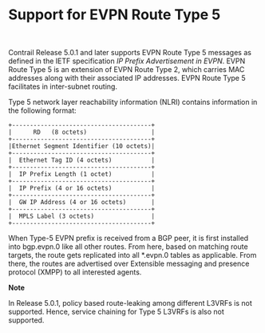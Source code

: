 # Support for EVPN Route Type 5

 

Contrail Release 5.0.1 and later supports EVPN Route Type 5 messages as
defined in the IETF specification *IP Prefix Advertisement in EVPN*.
EVPN Route Type 5 is an extension of EVPN Route Type 2, which carries
MAC addresses along with their associated IP addresses. EVPN Route Type
5 facilitates in inter-subnet routing.

Type 5 network layer reachability information (NLRI) contains
information in the following format:

<div id="jd0e17" class="sample" dir="ltr">

<div class="output" dir="ltr">

    +---------------------------------------+
    |      RD   (8 octets)                  |
    +---------------------------------------+
    |Ethernet Segment Identifier (10 octets)|
    +---------------------------------------+
    |  Ethernet Tag ID (4 octets)           |
    +---------------------------------------+
    |  IP Prefix Length (1 octet)           |
    +---------------------------------------+
    |  IP Prefix (4 or 16 octets)           |
    +---------------------------------------+
    |  GW IP Address (4 or 16 octets)       |
    +---------------------------------------+
    |  MPLS Label (3 octets)                |
    +---------------------------------------+

</div>

</div>

When Type-5 EVPN prefix is received from a BGP peer, it is first
installed into bgp.evpn.0 like all other routes. From here, based on
matching route targets, the route gets replicated into all \*.evpn.0
tables as applicable. From there, the routes are advertised over
Extensible messaging and presence protocol (XMPP) to all interested
agents.

**Note**

In Release 5.0.1, policy based route-leaking among different L3VRFs is
not supported. Hence, service chaining for Type 5 L3VRFs is also not
supported.

 
